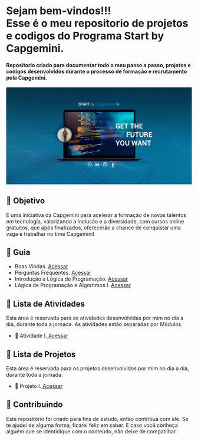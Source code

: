 <h1> Sejam bem-vindos!!! </br>
 Esse é o meu repositorio de projetos e codigos do Programa Start by Capgemini. </h1>

<h4> Repositorio criado para documentar todo o meu passo a passo, projetos e codigos desenvolvidos durante o processo de formação e recrutamento pela Capgemini. </h4>

![](https://github.com/Diegojfsr/Programa_Start_by_Capgemini/blob/main/Imagens/Start%20By%20Capgemini.jpg)

<h2> 🎯 Objetivo </h2>
É uma iniciativa da Capgemini para acelerar a formação de novos talentos em tecnologia, valorizando a inclusão e a diversidade, com cursos online gratuitos, que após finalizados, oferecerão a chance de conquistar uma vaga e trabalhar no time Capgemini!

<h2 dir="auto"> 🚦 Guia </h2>
 <ul dir="auto">
 
   <li> 
     Boas Vindas. <a href="https://github.com/Diegojfsr/Programa_Start_by_Capgemini/tree/main/Organizacao/Boas%20Vindas"> Acessar </a>
   </li>
   <li> 
     Perguntas Frequentes. <a href="https://github.com/Diegojfsr/Programa_Start_by_Capgemini/tree/main/Organizacao/Perguntas%20Frequentes"> Acessar </a>
   </li>
   <li> 
     Introdução a Lógica de Programação. 
     <a href="https://github.com/Diegojfsr/Programa_Start_by_Capgemini/tree/main/Organizacao/Introducao%20a%20Logica%20de%20Programacao"> Acessar </a>
   </li>
   <li>
     Lógica de Programação e Algoritmos I. 
     <a href="https://www.notion.so/diegojfsr/L-gica-de-Programa-o-e-AlgoritmosI-89e79cfd71684ac89b190030d7988bf2"> Acessar </a>
   </li>
 </ul>
 
<h2 dir="auto"> 📝 Lista de Atividades </h2>
Esta área é reservada para as atividades desenvolvidas por mim no dia a dia, durante toda a jornada.
As atividades estão separadas por Módulos.
<ul dir="auto">
  <li>📝 Atividade I.<a href="https://"> Acessar </a></li>
</ul>


<h2 dir="auto"> 🚩 Lista de Projetos  </h2>
Esta área é reservada para os projetos desenvolvidos por mim no dia a dia, durante toda a jornada.
<ul dir="auto">
  <li> 🚩 Projeto I.<a href="https://"> Acessar </a></li>
</ul>

 
 <h2 dir="auto"> 🤝 Contribuindo </h2>
<p dir="auto">
 Este repositório foi criado para fins de estudo, então contribua com ele. Se te ajudei de alguma forma, ficarei feliz em
saber. E caso você conheça alguém que se identidique com o conteúdo, não deixe de compatilhar.
</p>





<!--
<p dir="auto">
<em>
 🔶 Página oficial do curso, grade das aulas e materiais extras: 
  <a href="http://capgeminischool.brazilsouth.cloudapp.azure.com/my/"> <strong>  StartByCapgemini💙  </strong></a>
</em>
</p>
-->



